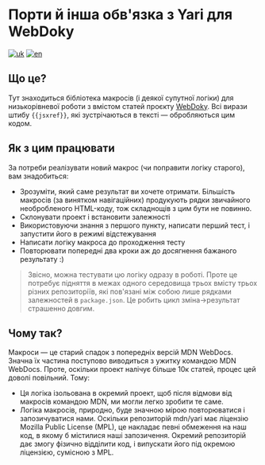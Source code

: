 # Порти й інша обв'язка з Yari для WebDoky

[![uk](https://img.shields.io/badge/lang-uk-green.svg)](https://github.com/webdoky/yari-ports/blob/master/README.md)
[![en](https://img.shields.io/badge/lang-en-green.svg)](https://github.com/webdoky/yari-ports/blob/master/README.en.md)

## Що це?

Тут знаходиться бібліотека макросів (і деякої супутної логіки) для низькорівневої роботи з вмістом статей проєкту [WebDoky](https://github.com/webdoky/content). Всі вирази штибу `{{jsxref}}`, які зустрічаються в тексті — обробляються цим кодом.

## Як з цим працювати

За потреби реалізувати новий макрос (чи поправити логіку старого), вам знадобиться:

- Зрозуміти, який саме результат ви хочете отримати. Більшість макросів (за винятком навігаційних) продукують рядки звичайного необробленого HTML-коду, тож складнощів з цим бути не повинно.
- Склонувати проект і встановити залежності
- Використовуючи знання з першого пункту, написати перший тест, і запустити його в режимі відстежування
- Написати логіку макроса до проходження тесту
- Повторювати попередні два кроки аж до досягнення бажаного результату :)

> Звісно, можна тестувати цю логіку одразу в роботі. Проте це потребує підняття в межах одного середовища трьох вмісту трьох різних репозиторіїв, які пов'язані між собою лише рядками залежностей в `package.json`. Це робить цикл зміна->результат страшенно довгим.

## Чому так?

Макроси — це старий спадок з попередніх версій MDN WebDocs. Значна їх частина поступово виводиться з ужитку командою MDN WebDocs. Проте, оскільки проект налічує більше 10к статей, процес цей доволі повільний. Тому:

- Ця логіка ізольована в окремий проект, щоб після відмови від макросів командою MDN, ми могли легко зробити те саме.
- Логіка макросів, природно, буде значною мірою повторюватися і запозичуватися нами. Оскільки репозиторій mdn/yari має ліцензію Mozilla Public License (MPL), це накладає певні обмеження на наш код, в якому б містилися наші запозичення. Окремий репозиторій дає змогу фізично відділити код, і випускати його під окремою ліцензією, сумісною з MPL.

